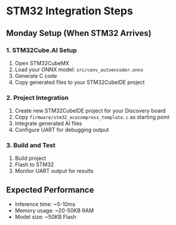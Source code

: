 # STM32 Integration Steps

## Monday Setup (When STM32 Arrives)

### 1. STM32Cube.AI Setup
1. Open STM32CubeMX
2. Load your ONNX model: `src/conv_autoencoder.onnx`
3. Generate C code
4. Copy generated files to your STM32CubeIDE project

### 2. Project Integration
1. Create new STM32CubeIDE project for your Discovery board
2. Copy `firmware/stm32_ecocompress_template.c` as starting point
3. Integrate generated AI files
4. Configure UART for debugging output

### 3. Build and Test
1. Build project
2. Flash to STM32
3. Monitor UART output for results

## Expected Performance
- Inference time: ~5-10ms
- Memory usage: ~20-50KB RAM
- Model size: ~50KB Flash
